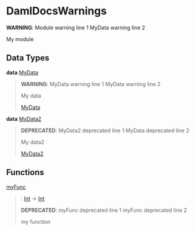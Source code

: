 # <a name="module-damldocswarnings-17843"></a>DamlDocsWarnings

**WARNING**: 
Module warning line 1
MyData warning line 2

My module

## Data Types

<a name="type-damldocswarnings-mydata-11893"></a>**data** [MyData](#type-damldocswarnings-mydata-11893)

> **WARNING**: 
> MyData warning line 1
> MyData warning line 2
>
> My data
>
> <a name="constr-damldocswarnings-mydata-39166"></a>[MyData](#constr-damldocswarnings-mydata-39166)
>

<a name="type-damldocswarnings-mydata2-76250"></a>**data** [MyData2](#type-damldocswarnings-mydata2-76250)

> **DEPRECATED**: 
> MyData2 deprecated line 1
> MyData deprecated line 2
>
> My data2
>
> <a name="constr-damldocswarnings-mydata2-86727"></a>[MyData2](#constr-damldocswarnings-mydata2-86727)
>

## Functions

<a name="function-damldocswarnings-myfunc-41459"></a>[myFunc](#function-damldocswarnings-myfunc-41459)

> : [Int](https://docs.digitalasset.com/build/3.4/reference/daml/stdlib/Prelude.html#type-ghc-types-int-37261) -\> [Int](https://docs.digitalasset.com/build/3.4/reference/daml/stdlib/Prelude.html#type-ghc-types-int-37261)
>
> **DEPRECATED**: 
> myFunc deprecated line 1
> myFunc deprecated line 2
>
> my function
